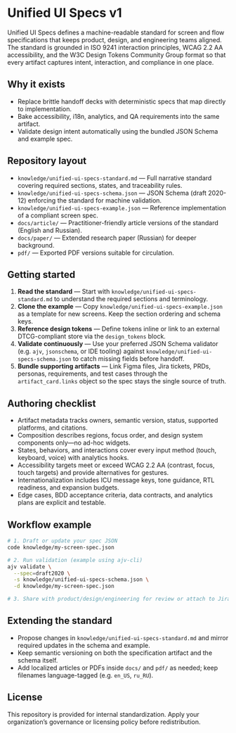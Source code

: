 # Unified UI Specs v1

Unified UI Specs defines a machine-readable standard for screen and flow specifications that keeps product, design, and engineering teams aligned. The standard is grounded in ISO 9241 interaction principles, WCAG 2.2 AA accessibility, and the W3C Design Tokens Community Group format so that every artifact captures intent, interaction, and compliance in one place.

## Why it exists
- Replace brittle handoff decks with deterministic specs that map directly to implementation.
- Bake accessibility, i18n, analytics, and QA requirements into the same artifact.
- Validate design intent automatically using the bundled JSON Schema and example spec.

## Repository layout
- `knowledge/unified-ui-specs-standard.md` — Full narrative standard covering required sections, states, and traceability rules.
- `knowledge/unified-ui-specs-schema.json` — JSON Schema (draft 2020-12) enforcing the standard for machine validation.
- `knowledge/unified-ui-specs-example.json` — Reference implementation of a compliant screen spec.
- `docs/article/` — Practitioner-friendly article versions of the standard (English and Russian).
- `docs/paper/` — Extended research paper (Russian) for deeper background.
- `pdf/` — Exported PDF versions suitable for circulation.

## Getting started
1. **Read the standard** — Start with `knowledge/unified-ui-specs-standard.md` to understand the required sections and terminology.
2. **Clone the example** — Copy `knowledge/unified-ui-specs-example.json` as a template for new screens. Keep the section ordering and schema keys.
3. **Reference design tokens** — Define tokens inline or link to an external DTCG-compliant store via the `design_tokens` block.
4. **Validate continuously** — Use your preferred JSON Schema validator (e.g. `ajv`, `jsonschema`, or IDE tooling) against `knowledge/unified-ui-specs-schema.json` to catch missing fields before handoff.
5. **Bundle supporting artifacts** — Link Figma files, Jira tickets, PRDs, personas, requirements, and test cases through the `artifact_card.links` object so the spec stays the single source of truth.

## Authoring checklist
- Artifact metadata tracks owners, semantic version, status, supported platforms, and citations.
- Composition describes regions, focus order, and design system components only—no ad-hoc widgets.
- States, behaviors, and interactions cover every input method (touch, keyboard, voice) with analytics hooks.
- Accessibility targets meet or exceed WCAG 2.2 AA (contrast, focus, touch targets) and provide alternatives for gestures.
- Internationalization includes ICU message keys, tone guidance, RTL readiness, and expansion budgets.
- Edge cases, BDD acceptance criteria, data contracts, and analytics plans are explicit and testable.

## Workflow example
```bash
# 1. Draft or update your spec JSON
code knowledge/my-screen-spec.json

# 2. Run validation (example using ajv-cli)
ajv validate \
  --spec=draft2020 \
  -s knowledge/unified-ui-specs-schema.json \
  -d knowledge/my-screen-spec.json

# 3. Share with product/design/engineering for review or attach to Jira.
```

## Extending the standard
- Propose changes in `knowledge/unified-ui-specs-standard.md` and mirror required updates in the schema and example.
- Keep semantic versioning on both the specification artifact and the schema itself.
- Add localized articles or PDFs inside `docs/` and `pdf/` as needed; keep filenames language-tagged (e.g. `en_US`, `ru_RU`).

## License
This repository is provided for internal standardization. Apply your organization’s governance or licensing policy before redistribution.

